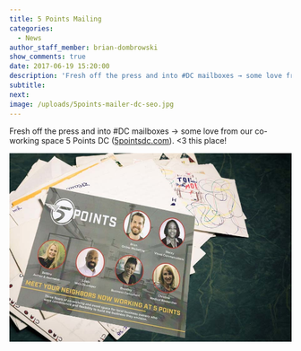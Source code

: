 ```yaml
---
title: 5 Points Mailing
categories:
  - News
author_staff_member: brian-dombrowski
show_comments: true
date: 2017-06-19 15:20:00
description: 'Fresh off the press and into #DC mailboxes → some love from our co-working space 5 Points DC (5pointsdc.com)'
subtitle:
next:
image: /uploads/5points-mailer-dc-seo.jpg
---
```



Fresh off the press and into #DC mailboxes → some love from our co-working space 5 Points DC ([5pointsdc.com](5pointsdc.com)). &lt;3 this place!

![](/uploads/versions/5points-mailer-dc-seo---x----900-601x---.jpg)